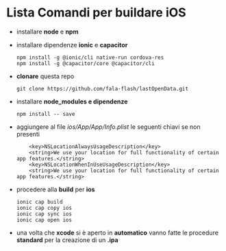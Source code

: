 # Lista Comandi per buildare iOS

* installare **node** e **npm**
  
* installare dipendenze **ionic** e **capacitor**
	```
	npm install -g @ionic/cli native-run cordova-res
	npm install -g @capacitor/core @capacitor/cli
	```

* **clonare** questa repo
	```
	git clone https://github.com/fala-flash/lastOpenData.git
	```

* installare **node_modules e dipendenze**
	```
	npm install -- save
	```

* aggiungere al file *ios/App/App/Info.plist* le seguenti chiavi se non presenti
	```
		<key>NSLocationAlwaysUsageDescription</key>
		<string>We use your location for full functionality of certain app features.</string>
		<key>NSLocationWhenInUseUsageDescription</key>
		<string>We use your location for full functionality of certain app features.</string>
	```

* procedere alla **build** per **ios**
  ```
  ionic cap build
  ionic cap copy ios
  ionic cap sync ios
  ionic cap open ios
  ```
* una volta che **xcode** si è aperto in **automatico** vanno fatte le procedure **standard** per la creazione di un **.ipa**
